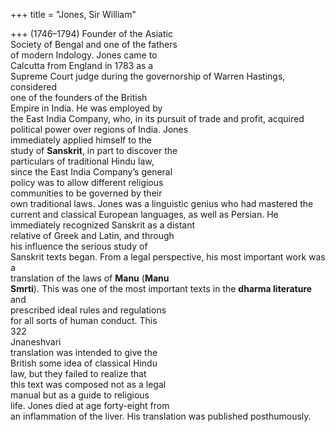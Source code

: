 +++
title = "Jones, Sir William"

+++
(1746–1794) Founder of the Asiatic  
Society of Bengal and one of the fathers  
of modern Indology. Jones came to  
Calcutta from England in 1783 as a  
Supreme Court judge during the governorship of Warren Hastings, considered  
one of the founders of the British  
Empire in India. He was employed by  
the East India Company, who, in its pursuit of trade and profit, acquired political power over regions of India. Jones  
immediately applied himself to the  
study of **Sanskrit**, in part to discover the  
particulars of traditional Hindu law,  
since the East India Company’s general  
policy was to allow different religious  
communities to be governed by their  
own traditional laws. Jones was a linguistic genius who had mastered the  
current and classical European languages, as well as Persian. He immediately recognized Sanskrit as a distant  
relative of Greek and Latin, and through  
his influence the serious study of  
Sanskrit texts began. From a legal perspective, his most important work was a  
translation of the laws of **Manu** (**Manu**  
**Smrti**). This was one of the most important texts in the **dharma literature** and  
prescribed ideal rules and regulations  
for all sorts of human conduct. This  
322  
Jnaneshvari  
translation was intended to give the  
British some idea of classical Hindu  
law, but they failed to realize that  
this text was composed not as a legal  
manual but as a guide to religious  
life. Jones died at age forty-eight from  
an inflammation of the liver. His translation was published posthumously.